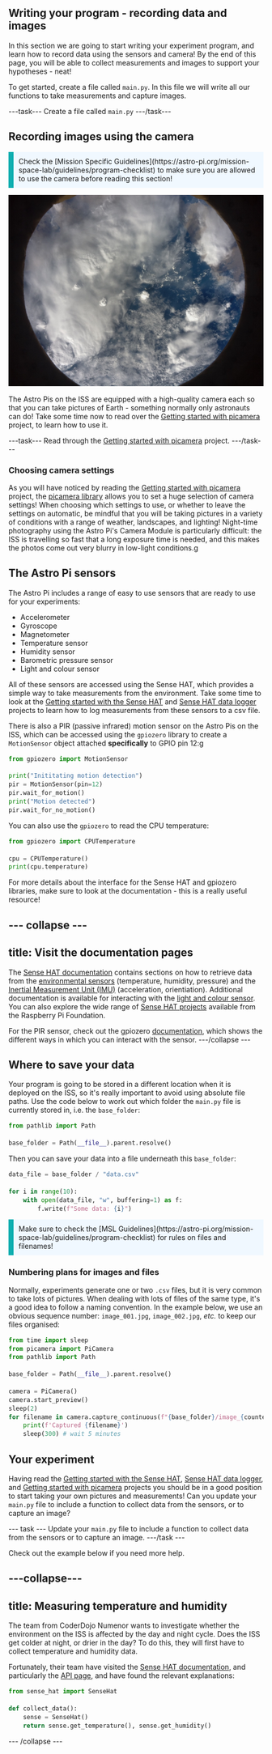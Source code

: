 ## Writing your program - recording data and images

In this section we are going to start writing your experiment program, and learn how to record data using the sensors and camera! By the end of this page, you will be able to collect measurements and images to support your hypotheses - neat!

To get started, create a file called `main.py`. In this file we will write all our functions to take measurements and capture images.

---task---
Create a file called `main.py`
---/task---

## Recording images using the camera

<p style="border-left: solid; border-width:10px; border-color: #0faeb0; background-color: aliceblue; padding: 10px;">
Check the [Mission Specific Guidelines](https://astro-pi.org/mission-space-lab/guidelines/program-checklist) to make sure you are allowed to use the camera before reading this section!
</p>

![Photo of a cloudy Earth taken using an AstroPi on the ISS](images/zz_astropi_1_photo_193.jpg)

The Astro Pis on the ISS are equipped with a high-quality camera each so that you can take pictures of Earth - something normally only astronauts can do! Take some time now to read over the [Getting started with picamera](https://projects.raspberrypi.org/en/projects/getting-started-with-picamera/) project, to learn how to use it.

---task---
Read through the [Getting started with picamera](https://projects.raspberrypi.org/en/projects/getting-started-with-picamera/) project.
---/task---

### Choosing camera settings 
As you will have noticed by reading the [Getting started with picamera](https://projects.raspberrypi.org/en/projects/getting-started-with-picamera/) project, the [picamera library](https://picamera.readthedocs.io/en/release-1.13/) allows you to set a huge selection of camera settings! When choosing which settings to use, or whether to leave the settings on automatic, be mindful that you will be taking pictures in a variety of conditions with a range of weather, landscapes, and lighting! Night-time photography using the Astro Pi's Camera Module is particularly difficult: the ISS is travelling so fast that a long exposure time is needed, and this makes the photos come out very blurry in low-light conditions.g

## The Astro Pi sensors

The Astro Pi includes a range of easy to use sensors that are ready to use for your experiments:

- Accelerometer
- Gyroscope
- Magnetometer
- Temperature sensor
- Humidity sensor
- Barometric pressure sensor
- Light and colour sensor

All of these sensors are accessed using the Sense HAT, which provides a simple way to take measurements from the environment. Take some time to look at the [Getting started with the Sense HAT](https://projects.raspberrypi.org/en/projects/getting-started-with-the-sense-hat/7) and [Sense HAT data logger](https://projects.raspberrypi.org/en/projects/sense-hat-data-logger/1) projects to learn how to log measurements from these sensors to a csv file.

There is also a PIR (passive infrared) motion sensor on the Astro Pis on the ISS, which can be accessed using the `gpiozero` library to create a `MotionSensor` object attached **specifically** to GPIO pin 12:g

```python
from gpiozero import MotionSensor

print("Inititating motion detection")
pir = MotionSensor(pin=12)
pir.wait_for_motion()
print("Motion detected")
pir.wait_for_no_motion()
```


You can also use the `gpiozero` to read the CPU temperature: 

```python
from gpiozero import CPUTemperature

cpu = CPUTemperature()
print(cpu.temperature)
```

For more details about the interface for the Sense HAT and gpiozero libraries, make sure to look at the documentation - this is a really useful resource!

--- collapse ---
---
title: Visit the documentation pages
---
The [Sense HAT documentation](https://pythonhosted.org/sense-hat/) contains sections on how to retrieve data from the [environmental sensors](https://pythonhosted.org/sense-hat/api/#environmental-sensors) (temperature, humidity, pressure) and the [Inertial Measurement Unit (IMU)](https://pythonhosted.org/sense-hat/api/#imu-sensor) (acceleration, orientiation). Additional documentation is available for interacting with the [light and colour sensor](https://gist.github.com/boukeas/e46ab3558b33d2f554192a9b4265b85f). You can also explore the wide range of [Sense HAT projects](https://projects.raspberrypi.org/en/projects?hardware%5B%5D=sense-hat) available from the Raspberry Pi Foundation.

For the PIR sensor, check out the gpiozero [documentation](https://gpiozero.readthedocs.io/en/stable/api_input.html#motionsensor-d-sun-pir), which shows the different ways in which you can interact with the sensor.
---/collapse ---

## Where to save your data

Your program is going to be stored in a different location when it is deployed on the ISS, so it's really important to avoid using absolute file paths. Use the code below to work out which folder the `main.py` file is currently stored in, i.e. the `base_folder`:

```python
from pathlib import Path

base_folder = Path(__file__).parent.resolve()
```

Then you can save your data into a file underneath this `base_folder`:

```python
data_file = base_folder / "data.csv"

for i in range(10):
    with open(data_file, "w", buffering=1) as f:
        f.write(f"Some data: {i}")
```

<p style="border-left: solid; border-width:10px; border-color: #0faeb0; background-color: aliceblue; padding: 10px;">
Make sure to check the [MSL Guidelines](https://astro-pi.org/mission-space-lab/guidelines/program-checklist) for rules on files and filenames!
</p>

### Numbering plans for images and files

Normally, experiments generate one or two `.csv` files, but it is very common to take lots of pictures. When dealing with lots of files of the same type, it's a good idea to follow a naming convention. In the example below, we use an obvious sequence number: `image_001.jpg`, `image_002.jpg`, _etc._ to keep our files organised:

```python
from time import sleep
from picamera import PiCamera
from pathlib import Path

base_folder = Path(__file__).parent.resolve()

camera = PiCamera()
camera.start_preview()
sleep(2)
for filename in camera.capture_continuous(f"{base_folder}/image_{counter:03d}.jpg"):
    print(f'Captured {filename}')
    sleep(300) # wait 5 minutes
```

## Your experiment

Having read the [Getting started with the Sense HAT](https://projects.raspberrypi.org/en/projects/getting-started-with-the-sense-hat/7), [Sense HAT data logger](https://projects.raspberrypi.org/en/projects/sense-hat-data-logger/1), and [Getting started with picamera](https://projects.raspberrypi.org/en/projects/getting-started-with-picamera/) projects you should be in a good position to start taking your own pictures and measurements!  Can you update your `main.py` file to include a function to collect data from the sensors, or to capture an image?

--- task ---
Update your `main.py` file to include a function to collect data from the sensors or to capture an image.
---/task ---

Check out the example below if you need more help.

---collapse---
---
title: Measuring temperature and humidity
---

The team from CoderDojo Numenor wants to investigate whether the environment on the ISS is affected by the day and night cycle. Does the ISS get colder at night, or drier in the day? To do this, they will first have to collect temperature and humidity data.

Fortunately, their team have visited the [Sense HAT documentation](https://pythonhosted.org/sense-hat/), and particularly the [API page](https://pythonhosted.org/sense-hat/api/), and have found the relevant explanations:

```python
from sense_hat import SenseHat

def collect_data():
    sense = SenseHat()
    return sense.get_temperature(), sense.get_humidity()
```
--- /collapse ---
